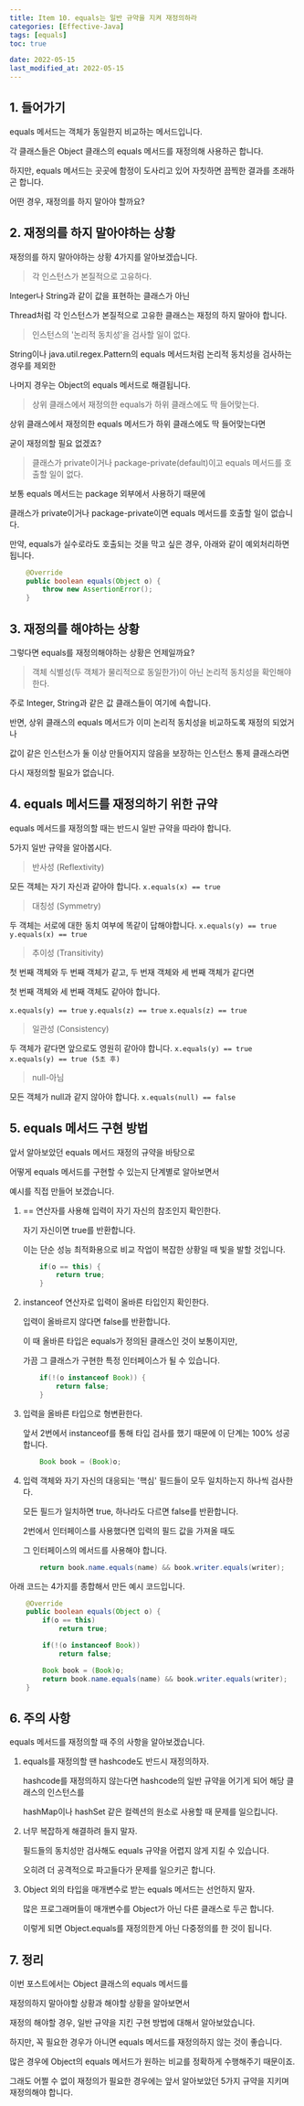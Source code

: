 ```yaml
---
title: Item 10. equals는 일반 규약을 지켜 재정의하라
categories: [Effective-Java]
tags: [equals]
toc: true

date: 2022-05-15
last_modified_at: 2022-05-15
---
```


## 1. 들어가기

equals 메서드는 객체가 동일한지 비교하는 메서드입니다.

각 클래스들은 Object 클래스의 equals 메서드를 재정의해 사용하곤 합니다.

하지만, equals 메서드는 곳곳에 함정이 도사리고 있어 자칫하면 끔찍한 결과를 초래하곤 합니다.

어떤 경우, 재정의를 하지 말아야 할까요?

## 2. 재정의를 하지 말아야하는 상황

재정의를 하지 말아야하는 상황 4가지를 알아보겠습니다.

> 각 인스턴스가 본질적으로 고유하다.

Integer나 String과 같이 값을 표현하는 클래스가 아닌
    
Thread처럼 각 인스턴스가 본질적으로 고유한 클래스는 재정의 하지 말아야 합니다.

> 인스턴스의 '논리적 동치성'을 검사할 일이 없다.

String이나 java.util.regex.Pattern의 equals 메서드처럼 논리적 동치성을 검사하는 경우를 제외한

나머지 경우는 Object의 equals 메서드로 해결됩니다.

> 상위 클래스에서 재정의한 equals가 하위 클래스에도 딱 들어맞는다.

상위 클래스에서 재정의한 equals 메서드가 하위 클래스에도 딱 들어맞는다면

굳이 재정의할 필요 없겠죠?

> 클래스가 private이거나 package-private(default)이고 equals 메서드를 호출할 일이 없다.

보통 equals 메서드는 package 외부에서 사용하기 때문에
    
클래스가 private이거나 package-private이면 equals 메서드를 호출할 일이 없습니다.

만약, equals가 실수로라도 호출되는 것을 막고 싶은 경우, 아래와 같이 예외처리하면 됩니다.

```java
    @Override
    public boolean equals(Object o) {
        throw new AssertionError();
    }
```

## 3. 재정의를 해야하는 상황

그렇다면 equals를 재정의해야하는 상황은 언제일까요?

> 객체 식별성(두 객체가 물리적으로 동일한가)이 아닌 논리적 동치성을 확인해야한다.

주로 Integer, String과 같은 값 클래스들이 여기에 속합니다.

반면, 상위 클래스의 equals 메서드가 이미 논리적 동치성을 비교하도록 재정의 되었거나

값이 같은 인스턴스가 둘 이상 만들어지지 않음을 보장하는 인스턴스 통제 클래스라면

다시 재정의할 필요가 없습니다.

## 4. equals 메서드를 재정의하기 위한 규약

equals 메서드를 재정의할 때는 반드시 일반 규약을 따라야 합니다.

5가지 일반 규약을 알아봅시다.

> 반사성 (Reflextivity)

모든 객체는 자기 자신과 같아야 합니다.
``` x.equals(x) == true ```

> 대칭성 (Symmetry)

두 객체는 서로에 대한 동치 여부에 똑같이 답해야합니다.
``` x.equals(y) == true ```
``` y.equals(x) == true ```

> 추이성 (Transitivity)

첫 번째 객체와 두 번째 객체가 같고, 두 번재 객체와 세 번째 객체가 같다면

첫 번째 객체와 세 번째 객체도 같아야 합니다.

``` x.equals(y) == true ```
``` y.equals(z) == true ```
``` x.equals(z) == true ```

> 일관성 (Consistency)

두 객체가 같다면 앞으로도 영원히 같아야 합니다.
``` x.equals(y) == true ```
``` x.equals(y) == true (5초 후) ```

> null-아님

모든 객체가 null과 같지 않아야 합니다.
``` x.equals(null) == false ```

## 5. equals 메서드 구현 방법

앞서 알아보았던 equals 메서드 재정의 규약을 바탕으로

어떻게 equals 메서드를 구현할 수 있는지 단계별로 알아보면서

예시를 직접 만들어 보겠습니다.

1. == 연산자를 사용해 입력이 자기 자신의 참조인지 확인한다.

    자기 자신이면 true를 반환합니다.

    이는 단순 성능 최적화용으로 비교 작업이 복잡한 상황일 때 빛을 발할 것입니다.

    ```java
        if(o == this) {
            return true;
        }
    ```

2. instanceof 연산자로 입력이 올바른 타입인지 확인한다.

    입력이 올바르지 않다면 false를 반환합니다.

    이 때 올바른 타입은 equals가 정의된 클래스인 것이 보통이지만,

    가끔 그 클래스가 구현한 특정 인터페이스가 될 수 있습니다.

    ```java
        if(!(o instanceof Book)) {
            return false;
        }
    ```

3. 입력을 올바른 타입으로 형변환한다.

    앞서 2번에서 instanceof를 통해 타입 검사를 했기 때문에 이 단계는 100% 성공합니다.

    ```java
        Book book = (Book)o;
    ```

4. 입력 객체와 자기 자신의 대응되는 '핵심' 필드들이 모두 일치하는지 하나씩 검사한다.

    모든 필드가 일치하면 true, 하나라도 다르면 false를 반환합니다.

    2번에서 인터페이스를 사용했다면 입력의 필드 값을 가져올 때도
    
    그 인터페이스의 메서드를 사용해야 합니다.

    ```java
        return book.name.equals(name) && book.writer.equals(writer);
    ```

아래 코드는 4가지를 종합해서 만든 예시 코드입니다.

```java
    @Override
    public boolean equals(Object o) {
        if(o == this)
            return true;

        if(!(o instanceof Book))
            return false;

        Book book = (Book)o;
        return book.name.equals(name) && book.writer.equals(writer);
    }
```

## 6. 주의 사항

equals 메서드를 재정의할 때 주의 사항을 알아보겠습니다.

1. equals를 재정의할 땐 hashcode도 반드시 재정의하자.

    hashcode를 재정의하지 않는다면 hashcode의 일반 규약을 어기게 되어 해당 클래스의 인스턴스를
    
    hashMap이나 hashSet 같은 컬렉션의 원소로 사용할 때 문제를 일으킵니다.

2. 너무 복잡하게 해결하려 들지 말자.

    필드들의 동치성만 검사해도 equals 규약을 어렵지 않게 지킬 수 있습니다.

    오히려 더 공격적으로 파고들다가 문제를 일으키곤 합니다.

3. Object 외의 타입을 매개변수로 받는 equals 메서드는 선언하지 말자.

    많은 프로그래머들이 매개변수를 Object가 아닌 다른 클래스로 두곤 합니다.

    이렇게 되면 Object.equals를 재정의한게 아닌 다중정의를 한 것이 됩니다.

## 7. 정리

이번 포스트에서는 Object 클래스의 equals 메서드를

재정의하지 말아야할 상황과 해야할 상황을 알아보면서

재정의 해야할 경우, 일반 규약을 지킨 구현 방법에 대해서 알아보았습니다.

하지만, 꼭 필요한 경우가 아니면 equals 메서드를 재정의하지 않는 것이 좋습니다.

많은 경우에 Object의 equals 메서드가 원하는 비교를 정확하게 수행해주기 때문이죠.

그래도 어쩔 수 없이 재정의가 필요한 경우에는 앞서 알아보았던 5가지 규약을 지키며 재정의해야 합니다.